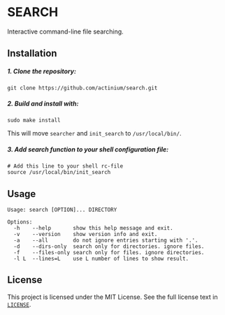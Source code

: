 # SEARCH

Interactive command-line file searching.

## Installation
##### 1. Clone the repository:
```shell
git clone https://github.com/actinium/search.git
```

##### 2. Build and install with:
``` shell
sudo make install
```
This will move `searcher` and `init_search` to `/usr/local/bin/`.

##### 3. Add search function to your shell configuration file:
``` 
# Add this line to your shell rc-file
source /usr/local/bin/init_search
```

## Usage
```
Usage: search [OPTION]... DIRECTORY

Options:
  -h    --help       show this help message and exit.
  -v    --version    show version info and exit.
  -a    --all        do not ignore entries starting with '.'.
  -d    --dirs-only  search only for directories. ignore files.
  -f    --files-only search only for files. ignore directories.
  -l L  --lines=L    use L number of lines to show result.
```

## License
This project is licensed under the MIT License. See the full license text in
[`LICENSE`](LICENSE).
